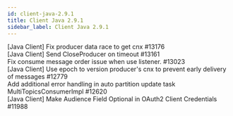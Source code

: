 ```yaml
---
id: client-java-2.9.1
title: Client Java 2.9.1 
sidebar_label: Client Java 2.9.1 
---
```


[Java Client] Fix producer data race to get cnx #13176  
[Java Client] Send CloseProducer on timeout #13161  
Fix consume message order issue when use listener. #13023  
[Java Client] Use epoch to version producer's cnx to prevent early delivery of messages #12779  
Add additional error handling in auto partition update task MultiTopicsConsumerImpl #12620  
[Java Client] Make Audience Field Optional in OAuth2 Client Credentials #11988  

